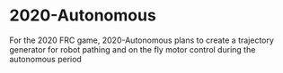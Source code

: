 # 2020-Autonomous
For the 2020 FRC game, 2020-Autonomous plans to create a trajectory generator for robot pathing and on the fly motor control during the autonomous period
